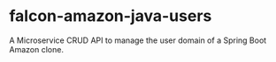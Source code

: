 # falcon-amazon-java-users
A Microservice CRUD API to manage the user domain of a Spring Boot Amazon clone.
